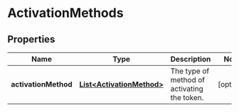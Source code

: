 

# ActivationMethods


## Properties

| Name | Type | Description | Notes |
|------------ | ------------- | ------------- | -------------|
|**activationMethod** | [**List&lt;ActivationMethod&gt;**](ActivationMethod.md) | The type of method of activating the token. |  [optional] |



